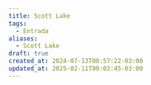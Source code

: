 ```yaml
---
title: Scott Lake
tags:
  - Entrada
aliases:
  - Scott Lake
draft: true
created_at: 2024-07-13T00:57:22-03:00
updated_at: 2025-02-11T00:03:45-03:00
---
```

